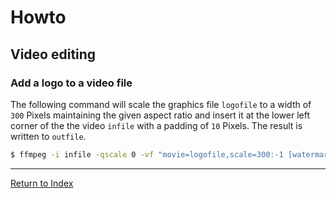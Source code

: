 # Howto

## Video editing

### Add a logo to a video file

The following command will scale the graphics file  `logofile` to a width of `300` Pixels maintaining the given aspect ratio and insert it at the lower left corner of the the video `infile` with a padding of `10` Pixels. The result is written to `outfile`.

```bash
$ ffmpeg -i infile -qscale 0 -vf "movie=logofile,scale=300:-1 [watermark]; [in][watermark] overlay=10:main_h-overlay_h-10 [out]" outfile
```

---
[Return to Index](../README.md)
